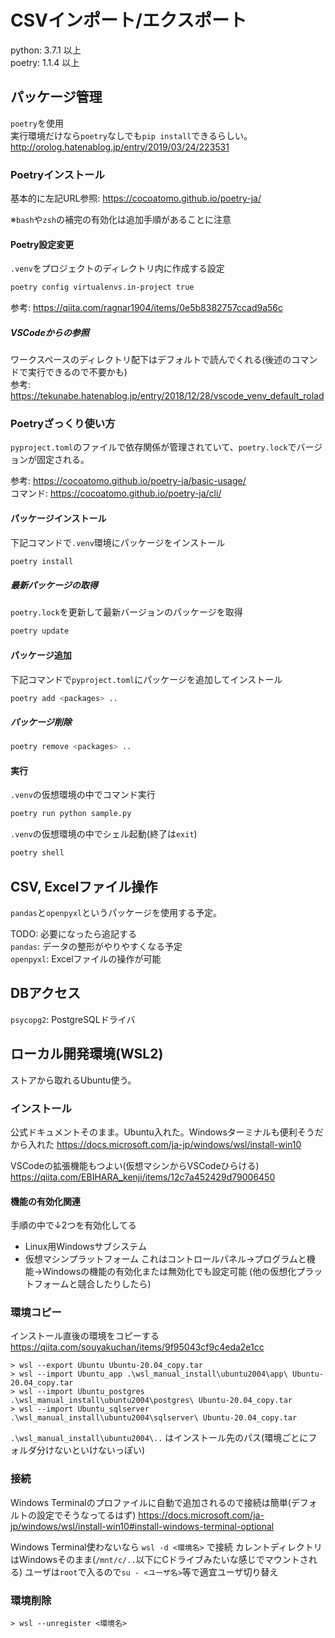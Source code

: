 # CSVインポート/エクスポート
python: 3.7.1 以上  
poetry: 1.1.4 以上

## パッケージ管理
`poetry`を使用  
実行環境だけなら`poetry`なしでも`pip install`できるらしい。http://orolog.hatenablog.jp/entry/2019/03/24/223531

### Poetryインストール
基本的に左記URL参照: https://cocoatomo.github.io/poetry-ja/

※`bash`や`zsh`の補完の有効化は追加手順があることに注意

#### Poetry設定変更
`.venv`をプロジェクトのディレクトリ内に作成する設定

```sh
poetry config virtualenvs.in-project true
```

参考: https://qiita.com/ragnar1904/items/0e5b8382757ccad9a56c

##### VSCodeからの参照
ワークスペースのディレクトリ配下はデフォルトで読んでくれる(後述のコマンドで実行できるので不要かも)  
参考: https://tekunabe.hatenablog.jp/entry/2018/12/28/vscode_venv_default_rolad

### Poetryざっくり使い方
`pyproject.toml`のファイルで依存関係が管理されていて、`poetry.lock`でバージョンが固定される。

参考: https://cocoatomo.github.io/poetry-ja/basic-usage/  
コマンド: https://cocoatomo.github.io/poetry-ja/cli/

#### パッケージインストール
下記コマンドで`.venv`環境にパッケージをインストール

```sh
poetry install
```

##### 最新パッケージの取得
`poetry.lock`を更新して最新バージョンのパッケージを取得

```sh
poetry update
```

#### パッケージ追加
下記コマンドで`pyproject.toml`にパッケージを追加してインストール

```sh
poetry add <packages> ..
```

##### パッケージ削除

```sh
poetry remove <packages> ..
```

#### 実行
`.venv`の仮想環境の中でコマンド実行

```sh
poetry run python sample.py
```

`.venv`の仮想環境の中でシェル起動(終了は`exit`)

```sh
poetry shell
```

## CSV, Excelファイル操作
`pandas`と`openpyxl`というパッケージを使用する予定。

TODO: 必要になったら追記する  
`pandas`: データの整形がやりやすくなる予定  
`openpyxl`: Excelファイルの操作が可能

## DBアクセス
`psycopg2`: PostgreSQLドライバ


## ローカル開発環境(WSL2)
ストアから取れるUbuntu使う。

### インストール
公式ドキュメントそのまま。Ubuntu入れた。Windowsターミナルも便利そうだから入れた
https://docs.microsoft.com/ja-jp/windows/wsl/install-win10

VSCodeの拡張機能もつよい(仮想マシンからVSCodeひらける)
https://qiita.com/EBIHARA_kenji/items/12c7a452429d79006450

#### 機能の有効化関連
手順の中で↓2つを有効化してる
* Linux用Windowsサブシステム
* 仮想マシンプラットフォーム
これはコントロールパネル->プログラムと機能->Windowsの機能の有効化または無効化でも設定可能
(他の仮想化プラットフォームと競合したりしたら)

### 環境コピー
インストール直後の環境をコピーする
https://qiita.com/souyakuchan/items/9f95043cf9c4eda2e1cc

```
> wsl --export Ubuntu Ubuntu-20.04_copy.tar
> wsl --import Ubuntu_app .\wsl_manual_install\ubuntu2004\app\ Ubuntu-20.04_copy.tar
> wsl --import Ubuntu_postgres .\wsl_manual_install\ubuntu2004\postgres\ Ubuntu-20.04_copy.tar
> wsl --import Ubuntu_sqlserver .\wsl_manual_install\ubuntu2004\sqlserver\ Ubuntu-20.04_copy.tar
```

`.\wsl_manual_install\ubuntu2004\..` はインストール先のパス(環境ごとにフォルダ分けないといけないっぽい)

### 接続
Windows Terminalのプロファイルに自動で追加されるので接続は簡単(デフォルトの設定でそうなってるはず)
https://docs.microsoft.com/ja-jp/windows/wsl/install-win10#install-windows-terminal-optional

Windows Terminal使わないなら `wsl -d <環境名>` で接続
カレントディレクトリはWindowsそのまま(`/mnt/c/..`以下にCドライブみたいな感じでマウントされる)
ユーザは`root`で入るので`su - <ユーザ名>`等で適宜ユーザ切り替え

### 環境削除

```
> wsl --unregister <環境名>
```